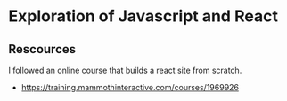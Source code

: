 # Exploration of Javascript and React

## Rescources
I followed an online course that builds a react site from scratch.
- https://training.mammothinteractive.com/courses/1969926